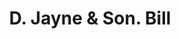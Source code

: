 ---
doi: 10.7916/D87M1M1P
date_other: '1850'
date_other_textual: 1850-1859
form: printed ephemera
genre:
- Invoices
name:
- D. Jayne & Son
object_in_context_url: https://biggert.cul.columbia.edu/items/view/ave_biggert_01394
subject_hierarchical_geographic:
- Philadelphia, Pennsylvania, United States
subject_name:
- D. Jayne & Son
title: D. Jayne & Son. Bill
sort_title: D. Jayne & Son. Bill
call_number: ave_biggert_01394
coordinates:
- 40.00944444444445,-75.13333333333334
pid: ave_biggert_01394
identifiers: ave_biggert_01394
thumbnail: https://derivativo-2.library.columbia.edu/iiif/2/ldpd:344529/full/!256,256/0/native.jpg
permalink: "/biggert/ave_biggert_01394/"
layout: iiif-image-page
---